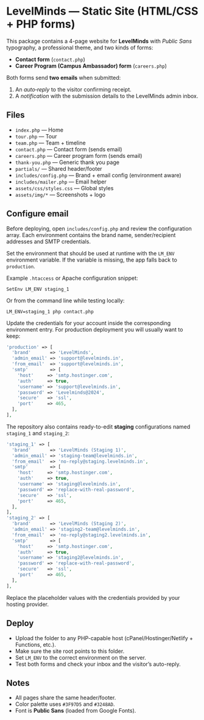 # LevelMinds — Static Site (HTML/CSS + PHP forms)

This package contains a 4-page website for **LevelMinds** with *Public Sans* typography, a professional theme, and two kinds of forms:
- **Contact form** (`contact.php`)
- **Career Program (Campus Ambassador) form** (`careers.php`)

Both forms send **two emails** when submitted:
1) An *auto‑reply* to the visitor confirming receipt.
2) A *notification* with the submission details to the LevelMinds admin inbox.

## Files
- `index.php` — Home
- `tour.php` — Tour
- `team.php` — Team + timeline
- `contact.php` — Contact form (sends email)
- `careers.php` — Career program form (sends email)
- `thank-you.php` — Generic thank you page
- `partials/` — Shared header/footer
- `includes/config.php` — Brand + email config (environment aware)
- `includes/mailer.php` — Email helper
- `assets/css/styles.css` — Global styles
- `assets/img/*` — Screenshots + logo

## Configure email
Before deploying, open `includes/config.php` and review the configuration array. Each environment contains the brand name, sender/recipient addresses and SMTP credentials.

Set the environment that should be used at runtime with the `LM_ENV` environment variable. If the variable is missing, the app falls back to `production`.

Example `.htaccess` or Apache configuration snippet:
```
SetEnv LM_ENV staging_1
```

Or from the command line while testing locally:
```
LM_ENV=staging_1 php contact.php
```

Update the credentials for your account inside the corresponding environment entry. For production deployment you will usually want to keep:
```php
'production' => [
  'brand'       => 'LevelMinds',
  'admin_email' => 'support@levelminds.in',
  'from_email'  => 'support@levelminds.in',
  'smtp'        => [
    'host'     => 'smtp.hostinger.com',
    'auth'     => true,
    'username' => 'support@levelminds.in',
    'password' => 'Levelminds@2024',
    'secure'   => 'ssl',
    'port'     => 465,
  ],
],
```

The repository also contains ready-to-edit **staging** configurations named `staging_1` and `staging_2`:
```php
'staging_1' => [
  'brand'       => 'LevelMinds (Staging 1)',
  'admin_email' => 'staging-team@levelminds.in',
  'from_email'  => 'no-reply@staging.levelminds.in',
  'smtp'        => [
    'host'     => 'smtp.hostinger.com',
    'auth'     => true,
    'username' => 'staging@levelminds.in',
    'password' => 'replace-with-real-password',
    'secure'   => 'ssl',
    'port'     => 465,
  ],
],
'staging_2' => [
  'brand'       => 'LevelMinds (Staging 2)',
  'admin_email' => 'staging2-team@levelminds.in',
  'from_email'  => 'no-reply@staging2.levelminds.in',
  'smtp'        => [
    'host'     => 'smtp.hostinger.com',
    'auth'     => true,
    'username' => 'staging2@levelminds.in',
    'password' => 'replace-with-real-password',
    'secure'   => 'ssl',
    'port'     => 465,
  ],
],
```
Replace the placeholder values with the credentials provided by your hosting provider.

## Deploy
- Upload the folder to any PHP-capable host (cPanel/Hostinger/Netlify + Functions, etc.).
- Make sure the site root points to this folder.
- Set `LM_ENV` to the correct environment on the server.
- Test both forms and check your inbox and the visitor’s auto-reply.

## Notes
- All pages share the same header/footer.
- Color palette uses `#3F97D5` and `#3248AD`.
- Font is **Public Sans** (loaded from Google Fonts).
